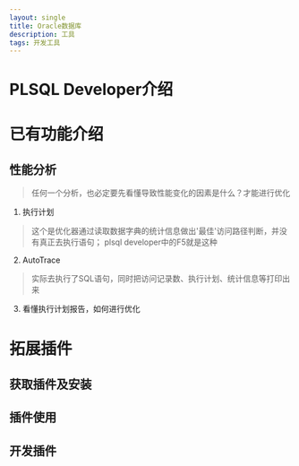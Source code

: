 ```yaml
---
layout: single
title: Oracle数据库
description: 工具
tags: 开发工具
---
```


# PLSQL Developer介绍

# 已有功能介绍
## 性能分析
> 任何一个分析，也必定要先看懂导致性能变化的因素是什么？才能进行优化

1. 执行计划
> 这个是优化器通过读取数据字典的统计信息做出'最佳'访问路径判断，并没有真正去执行语句；
> plsql developer中的F5就是这种


2. AutoTrace
> 实际去执行了SQL语句，同时把访问记录数、执行计划、统计信息等打印出来


3. 看懂执行计划报告，如何进行优化


# 拓展插件

## 获取插件及安装

## 插件使用

## 开发插件